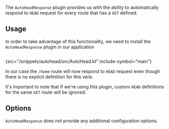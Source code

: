 [//]: # (title: AutoHeadResponse)

<microformat>
<var name="example_name" value="autohead"/>
<include src="lib.md" include-id="download_example"/>
</microformat>


The `AutoHeadResponse` plugin provides us with the ability to automatically respond to `HEAD` request for every route that has a `GET` defined.

## Usage
In order to take advantage of this functionality, we need to install the `AutoHeadResponse` plugin in our application


```kotlin
```
{src="/snippets/autohead/src/AutoHead.kt" include-symbol="main"}

In our case the `/home` route will now respond to `HEAD` request even though there is no explicit definition for this verb.

It's important to note that if we're using this plugin, custom `HEAD` definitions for the same `GET` route will be ignored.


## Options
`AutoHeadResponse` does not provide any additional configuration options.
